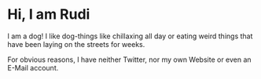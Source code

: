 # Hi, I am Rudi

I am a dog! I like dog-things like chillaxing all day or eating weird things
that have been laying on the streets for weeks.

For obvious reasons, I have neither Twitter, nor my own Website or even an E-Mail account.
